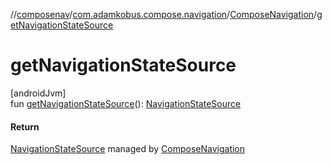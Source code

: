 //[composenav](../../../index.md)/[com.adamkobus.compose.navigation](../index.md)/[ComposeNavigation](index.md)/[getNavigationStateSource](get-navigation-state-source.md)

# getNavigationStateSource

[androidJvm]\
fun [getNavigationStateSource](get-navigation-state-source.md)(): [NavigationStateSource](../-navigation-state-source/index.md)

#### Return

[NavigationStateSource](../-navigation-state-source/index.md) managed by [ComposeNavigation](index.md)
